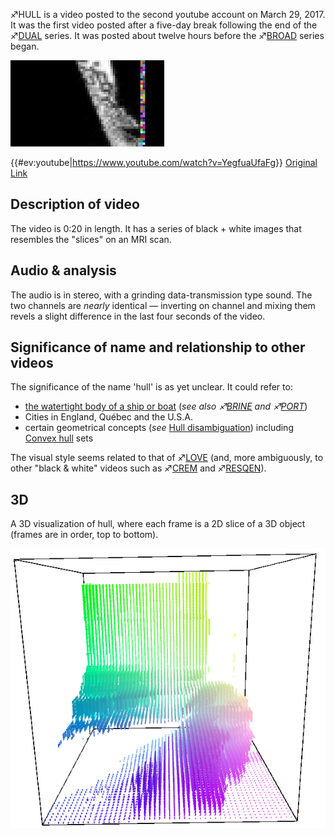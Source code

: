 ♐HULL is a video posted to the second youtube account on March 29, 2017.
It was the first video posted after a five-day break following the end
of the ♐[DUAL](DUAL "wikilink") series. It was posted about twelve hours
before the ♐[BROAD](BROAD "wikilink") series began.

![Thumbnail of ♐HULL](Hull.jpeg "Thumbnail of ♐HULL")

{{\#ev:youtube|<https://www.youtube.com/watch?v=YegfuaUfaFg>}} [Original Link](https://youtu.be/td2T8X1V8P4)

## Description of video

The video is 0:20 in length. It has a series of black + white images
that resembles the "slices" on an MRI scan.

## Audio & analysis

The audio is in stereo, with a grinding data-transmission type sound.
The two channels are *nearly* identical — inverting on channel and
mixing them revels a slight difference in the last four seconds of the
video.

## Significance of name and relationship to other videos

The significance of the name 'hull' is as yet unclear. It could refer
to:

  - [the watertight body of a ship or boat](https://en.wikipedia.org/wiki/Hull_\(watercraft\)) (*see also
    ♐[BRINE](BRINE "wikilink") and ♐[PORT](PORT "wikilink")*)
  - Cities in England, Québec and the U.S.A.
  - certain geometrical concepts (*see* [Hull disambiguation](https://en.wikipedia.org/wiki/Hull)) including
    [Convex hull](https://en.wikipedia.org/wiki/Convex_hull) sets

The visual style seems related to that of ♐[LOVE](LOVE "wikilink") (and,
more ambiguously, to other "black & white" videos such as
♐[CREM](CREM "wikilink") and ♐[RESQEN](RESQEN "wikilink")).

## 3D

A 3D visualization of hull, where each frame is a 2D slice of a 3D
object (frames are in order, top to bottom).

![HULL\_3d.png](HULL_3d.png "HULL_3d.png")
